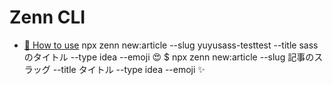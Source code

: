 # Zenn CLI

* [📘 How to use](https://zenn.dev/zenn/articles/zenn-cli-guide)
npx zenn new:article --slug yuyusass-testtest --title sassのタイトル --type idea --emoji 😍
$ npx zenn new:article --slug 記事のスラッグ --title タイトル --type idea --emoji ✨
